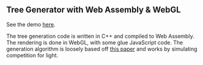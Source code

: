 ## Tree Generator with Web Assembly & WebGL

See the demo [here](https://addisonprairie.github.io/Tree-Generator/).

The tree generation code is written in C++ and compiled to Web Assembly. The rendering is done in WebGL, with some glue JavaScript code. The generation algorithm is loosely based off [this paper](http://algorithmicbotany.org/papers/selforg.sig2009.html) and works by simulating competition for light.
